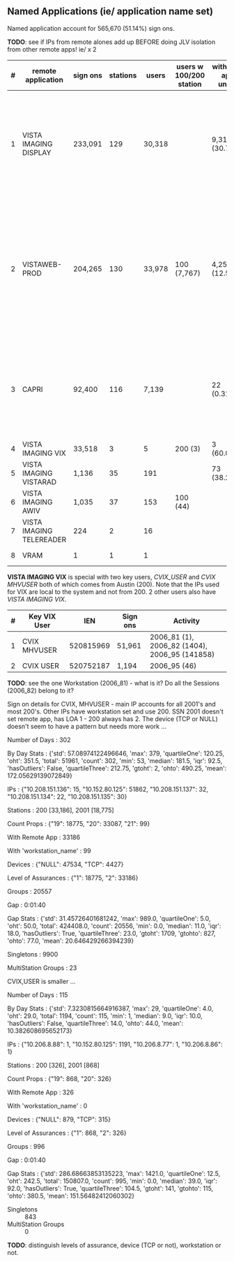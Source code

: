 ## Named Applications (ie/ application name set)

Named application account for <span class='yellowIt'>565,670 (51.14%)</span> sign ons.

__TODO__: see if IPs from remote alones add up BEFORE doing JLV isolation from other remote apps! ie/ x 2

\# | remote application | sign ons | stations | users | users w 100/200 station | with only app unset | alone | alone sign ons | alone activity
--- | --- | --- | --- | --- | --- | --- | --- | --- | ---
1 | VISTA IMAGING DISPLAY | 233,091 | 129 | 30,318 | &nbsp; | 9,314 (30.72%) | 12,593 (41.54%) | 29,384 (12.61%) | 2006_95 (2007), 2006_82 (743), 2006_81 (203), 409_831 (2), 403_54 (1), 810_1 (1)
2 | VISTAWEB-PROD | 204,265 | 130 | 33,978 | 100 (7,767) | 4,255 (12.52%) | 15,526 (45.69%) | 43,493 (21.29%) | 53_69 (380), 396_4 (40), 8989_5 (11), 301_7 (6), 410 (4), 3_077 (2), 154 (1), 409_831 (1), 391_31 (1)
3 | CAPRI | 92,400 | 116 | 7,139 | &nbsp; | 22 (0.31%) | 1,344 (18.83%) | 6,306 (6.82%) | 396_4 (17), 413_1 (8), 8989_5 (2), 3_077 (1), 301_7 (1), 2260 (1)
4 | VISTA IMAGING VIX | 33,518 | 3 | 5 | 200 (3) | 3 (60.0%) | 2 (40.0%) | 5 (0.01%) | 2006_95 (4)
5 | VISTA IMAGING VISTARAD | 1,136 | 35 | 191 | &nbsp; | 73 (38.22%) | 98 (51.31%) | 266 (23.42%) | 2006_82 (266)
6 | VISTA IMAGING AWIV | 1,035 | 37 | 153 | 100 (44) | &nbsp; | &nbsp; | &nbsp; | &nbsp;
7 | VISTA IMAGING TELEREADER | 224 | 2 | 16 | &nbsp; | &nbsp; | &nbsp; | &nbsp; | &nbsp;
8 | VRAM | 1 | 1 | 1 | &nbsp; | &nbsp; | 1 (100.0%) | 1 (100.0%) | &nbsp;


__VISTA IMAGING VIX__ is special with two key users, _CVIX_USER_ and _CVIX MHVUSER_ both of which comes from Austin (200). Note that the IPs used for VIX are local to the system and not from 200. <span class='yellowIt'>2</span> other users also have _VISTA IMAGING VIX_.

\# | Key VIX User | IEN | Sign ons | Activity
--- | --- | --- | --- | ---
1 | CVIX MHVUSER | 520815969 | 51,961 | 2006_81 (1), 2006_82 (1404), 2006_95 (141858)
2 | CVIX USER | 520752187 | 1,194 | 2006_95 (46)


__TODO__: see the one Workstation (2006_81) - what is it? Do all the Sessions (2006_82) belong to it?

Sign on details for CVIX, MHVUSER - main IP accounts for all 2001's and most 200's. Other IPs have workstation set and use 200. SSN 2001 doesn't set remote app, has LOA 1 - 200 always has 2. The device (TCP or NULL) doesn't seem to have a pattern but needs more work ...

Number of Days
:    302

By Day Stats
:    {'std': 57.08974122496646, 'max': 379, 'quartileOne': 120.25, 'oht': 351.5, 'total': 51961, 'count': 302, 'min': 53, 'median': 181.5, 'iqr': 92.5, 'hasOutliers': False, 'quartileThree': 212.75, 'gtoht': 2, 'ohto': 490.25, 'mean': 172.05629139072849}

IPs
:    {"10.208.151.136": 15, "10.152.80.125": 51862, "10.208.151.137": 32, "10.208.151.134": 22, "10.208.151.135": 30}

Stations
:    200 [33,186], 2001 [18,775]

Count Props
:    {"19": 18775, "20": 33087, "21": 99}

With Remote App
:    33186

With 'workstation_name'
:    99

Devices
:    {"NULL": 47534, "TCP": 4427}

Level of Assurances
:    {"1": 18775, "2": 33186}

Groups
:    20557

Gap
:    0:01:40

Gap Stats
:    {'std': 31.45726401681242, 'max': 989.0, 'quartileOne': 5.0, 'oht': 50.0, 'total': 424408.0, 'count': 20556, 'min': 0.0, 'median': 11.0, 'iqr': 18.0, 'hasOutliers': True, 'quartileThree': 23.0, 'gtoht': 1709, 'gtohto': 827, 'ohto': 77.0, 'mean': 20.646429266394239}

Singletons
:    9900

MultiStation Groups
:    23




CVIX,USER is smaller ...

Number of Days
:    115

By Day Stats
:    {'std': 7.3230815664916387, 'max': 29, 'quartileOne': 4.0, 'oht': 29.0, 'total': 1194, 'count': 115, 'min': 1, 'median': 9.0, 'iqr': 10.0, 'hasOutliers': False, 'quartileThree': 14.0, 'ohto': 44.0, 'mean': 10.382608695652173}

IPs
:    {"10.206.8.88": 1, "10.152.80.125": 1191, "10.206.8.77": 1, "10.206.8.86": 1}

Stations
:    200 [326], 2001 [868]

Count Props
:    {"19": 868, "20": 326}

With Remote App
:    326

With 'workstation_name'
:    0

Devices
:    {"NULL": 879, "TCP": 315}

Level of Assurances
:    {"1": 868, "2": 326}

Groups
:    996

Gap
:    0:01:40

Gap Stats
:    {'std': 286.68663853135223, 'max': 1421.0, 'quartileOne': 12.5, 'oht': 242.5, 'total': 150807.0, 'count': 995, 'min': 0.0, 'median': 39.0, 'iqr': 92.0, 'hasOutliers': True, 'quartileThree': 104.5, 'gtoht': 141, 'gtohto': 115, 'ohto': 380.5, 'mean': 151.56482412060302}

<dl>
<dt>Singletons</dt><dd>843</dd>
<dt>MultiStation Groups</dt><dd>0</dd>
</dl>


__TODO__: distinguish levels of assurance, device (TCP or not), workstation or not.
